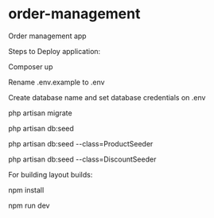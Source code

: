 
# order-management
Order management app

Steps to Deploy application:

Composer up 

Rename .env.example to .env 

Create database name and set database credentials on .env

php artisan migrate

php artisan db:seed

php artisan db:seed --class=ProductSeeder

php artisan db:seed --class=DiscountSeeder

For building layout builds:

npm install

npm run dev 
